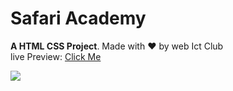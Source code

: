 # Safari Academy

**A HTML CSS Project**. Made with ♥ by web Ict Club <br>
live Preview: [Click Me](http://SafariAcademyHighSchool.com)

![](./readmeImg/banner.png)

